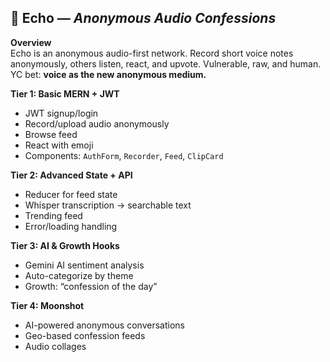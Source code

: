## 📢 Echo — _Anonymous Audio Confessions_

**Overview**  
Echo is an anonymous audio-first network. Record short voice notes anonymously, others listen, react, and upvote. Vulnerable, raw, and human.  
YC bet: **voice as the new anonymous medium.**

**Tier 1: Basic MERN + JWT**

- JWT signup/login
- Record/upload audio anonymously
- Browse feed
- React with emoji
- Components: `AuthForm`, `Recorder`, `Feed`, `ClipCard`

**Tier 2: Advanced State + API**

- Reducer for feed state
- Whisper transcription → searchable text
- Trending feed
- Error/loading handling

**Tier 3: AI & Growth Hooks**

- Gemini AI sentiment analysis
- Auto-categorize by theme
- Growth: “confession of the day”

**Tier 4: Moonshot**

- AI-powered anonymous conversations
- Geo-based confession feeds
- Audio collages
